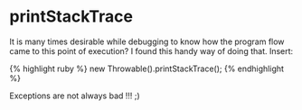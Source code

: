 printStackTrace
===
It is many times desirable while debugging to know how the program flow came to this point of execution? I found this handy way of doing that. Insert: 

{% highlight ruby %}
new Throwable().printStackTrace(); 
{% endhighlight %}

Exceptions are not always bad !!! ;) 

